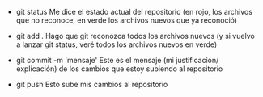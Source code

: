 * git status
Me dice el estado actual del repositorio (en rojo, los archivos que no reconoce, en verde los archivos nuevos que ya reconoció)

* git add .
Hago que git reconozca todos los archivos nuevos (y si vuelvo a lanzar git status, veré todos los archivos nuevos en verde)

* git commit -m 'mensaje'
Este es el mensaje (mi justificación/ explicación) de los cambios que estoy subiendo al repositorio

* git push
Esto sube mis cambios al repositorio